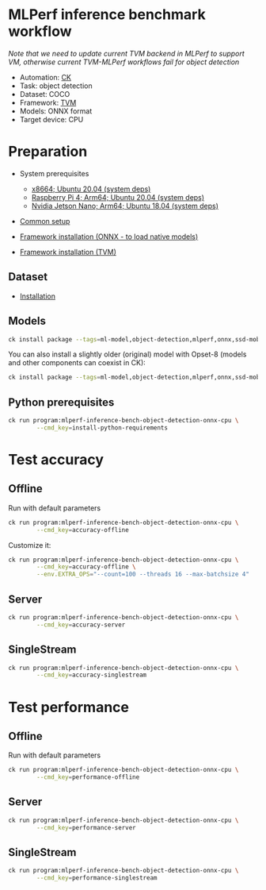 # MLPerf inference benchmark workflow

*Note that we need to update current TVM backend in MLPerf to support VM, otherwise current TVM-MLPerf workflows fail for object detection*

* Automation: [CK](https://github.com/ctuning/ck)
* Task: object detection
* Dataset: COCO
* Framework: [TVM](https://github.com/apache/tvm)
* Models: ONNX format
* Target device: CPU

# Preparation

* System prerequisites
  - [x8664; Ubuntu 20.04 (system deps)](https://github.com/ctuning/ck/blob/master/docs/mlperf-automation/platform/x8664-ubuntu.md)
  - [Raspberry Pi 4; Arm64; Ubuntu 20.04 (system deps)](https://github.com/ctuning/ck/blob/master/docs/mlperf-automation/platform/rpi4-ubuntu.md)
  - [Nvidia Jetson Nano; Arm64; Ubuntu 18.04 (system deps)](https://github.com/ctuning/ck/blob/master/docs/mlperf-automation/platform/nvidia-jetson-nano.md)

* [Common setup](https://github.com/ctuning/ck/blob/master/docs/mlperf-automation/setup/common.md)
* [Framework installation (ONNX - to load native models)](https://github.com/ctuning/ck/blob/master/docs/mlperf-automation/setup/framework-onnx.md)
* [Framework installation (TVM)](https://github.com/ctuning/ck/blob/master/docs/mlperf-automation/setup/framework-tvm.md)

## Dataset

* [Installation](https://github.com/ctuning/ck/blob/master/docs/mlperf-automation/datasets/coco2017.md)

## Models

```bash
ck install package --tags=ml-model,object-detection,mlperf,onnx,ssd-mobilenet,opset-11
```

You can also install a slightly older (original) model with Opset-8 (models and other components can coexist in CK):
```bash
ck install package --tags=ml-model,object-detection,mlperf,onnx,ssd-mobilenet,opset-8
```

## Python prerequisites

```bash
ck run program:mlperf-inference-bench-object-detection-onnx-cpu \
        --cmd_key=install-python-requirements
```

# Test accuracy

## Offline

Run with default parameters
```bash
ck run program:mlperf-inference-bench-object-detection-onnx-cpu \
        --cmd_key=accuracy-offline
```

Customize it:
```bash
ck run program:mlperf-inference-bench-object-detection-onnx-cpu \
        --cmd_key=accuracy-offline \
        --env.EXTRA_OPS="--count=100 --threads 16 --max-batchsize 4"

```

## Server

```bash
ck run program:mlperf-inference-bench-object-detection-onnx-cpu \
        --cmd_key=accuracy-server
```

## SingleStream

```bash
ck run program:mlperf-inference-bench-object-detection-onnx-cpu \
        --cmd_key=accuracy-singlestream
```


# Test performance 


## Offline

Run with default parameters
```bash
ck run program:mlperf-inference-bench-object-detection-onnx-cpu \
        --cmd_key=performance-offline
```

## Server

```bash
ck run program:mlperf-inference-bench-object-detection-onnx-cpu \
        --cmd_key=performance-server
```

## SingleStream

```bash
ck run program:mlperf-inference-bench-object-detection-onnx-cpu \
        --cmd_key=performance-singlestream
```
